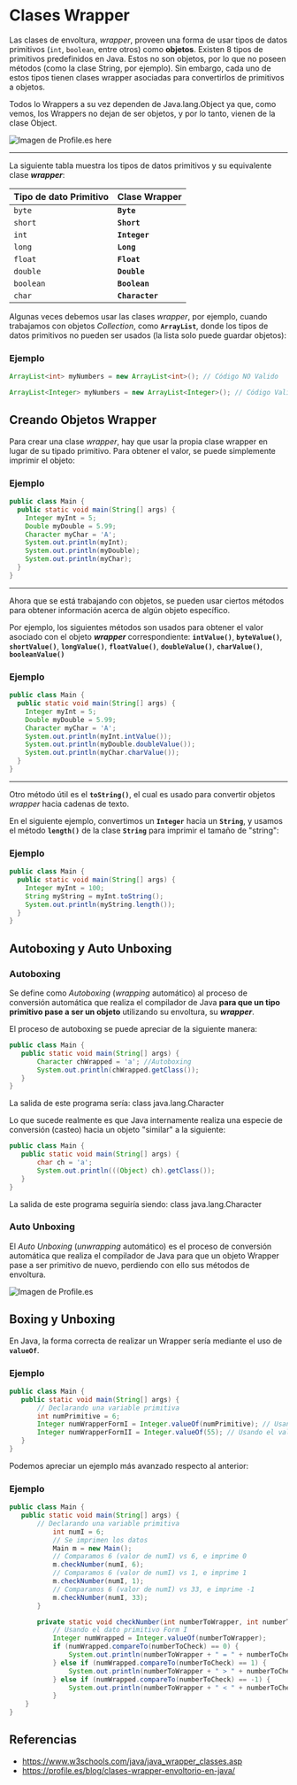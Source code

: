 # Clases Wrapper

Las clases de envoltura, *wrapper*, proveen una forma de usar tipos de datos primitivos (`int`, `boolean`, entre otros) como **objetos**. Existen 8 tipos de primitivos predefinidos en Java. Estos no son objetos, por lo que no poseen métodos (como la clase String, por ejemplo). Sin embargo, cada uno de estos tipos tienen clases wrapper asociadas para convertirlos de primitivos a objetos.

Todos lo Wrappers a su vez dependen de Java.lang.Object ya que, como vemos, los Wrappers no dejan de ser objetos, y por lo tanto, vienen de la clase Object.

![Imagen de Profile.es here](https://profile.es/wp-content/media/image-51.png)
___

La siguiente tabla muestra los tipos de datos primitivos y su equivalente clase ***wrapper***:

| Tipo de dato Primitivo | Clase Wrapper |
|--|--|
| `byte` | **`Byte`**  |
| `short` | **`Short`**  |
| `int` | **`Integer`**  |
| `long` | **`Long`**  |
| `float` | **`Float`**  |
| `double` | **`Double`**  |
| `boolean` | **`Boolean`**  |
| `char` | **`Character`**  |

Algunas veces debemos usar las clases *wrapper*, por ejemplo, cuando trabajamos con objetos *Collection*, como **`ArrayList`**, donde los tipos de datos primitivos no pueden ser usados (la lista solo puede guardar objetos):

### Ejemplo

```java
ArrayList<int> myNumbers = new ArrayList<int>(); // Código NO Valido

```
```java
ArrayList<Integer> myNumbers = new ArrayList<Integer>(); // Código Valido
```
## Creando Objetos Wrapper

Para crear una clase *wrapper*, hay que usar la propia clase wrapper en lugar de su tipado primitivo. Para obtener el valor, se puede simplemente imprimir el objeto:

### Ejemplo

```java
public class Main {
  public static void main(String[] args) {
    Integer myInt = 5;
    Double myDouble = 5.99;
    Character myChar = 'A';
    System.out.println(myInt);
    System.out.println(myDouble);
    System.out.println(myChar);
  }
}
```
___

Ahora que se está trabajando con objetos, se pueden usar ciertos métodos para obtener información acerca de algún objeto específico.

Por ejemplo, los siguientes métodos son usados para obtener el valor asociado con el objeto ***wrapper*** correspondiente: **`intValue()`**, **`byteValue()`**, **`shortValue()`**, **`longValue()`**, **`floatValue()`**, **`doubleValue()`**, **`charValue()`**, **`booleanValue()`**

### Ejemplo

```java
public class Main {
  public static void main(String[] args) {
    Integer myInt = 5;
    Double myDouble = 5.99;
    Character myChar = 'A';
    System.out.println(myInt.intValue());
    System.out.println(myDouble.doubleValue());
    System.out.println(myChar.charValue());
  }
}
```
___

Otro método útil es el **`toString()`**, el cual es usado para convertir objetos *wrapper* hacia cadenas de texto.

En el siguiente ejemplo, convertimos un **`Integer`** hacia un **`String`**, y usamos el método **`length()`** de la clase **`String`** para imprimir el tamaño de "string":

### Ejemplo

```java
public class Main {
  public static void main(String[] args) {
    Integer myInt = 100;
    String myString = myInt.toString();
    System.out.println(myString.length());
  }
}
```

## Autoboxing y Auto Unboxing

### Autoboxing
Se define como *Autoboxing* (*wrapping* automático) al proceso de conversión automática que realiza el compilador de Java **para que un tipo primitivo pase a ser un objeto** utilizando su envoltura, su ***wrapper***.

El proceso de autoboxing se puede apreciar de la siguiente manera:

```java
public class Main {
   public static void main(String[] args) {
       Character chWrapped = 'a'; //Autoboxing
       System.out.println(chWrapped.getClass());
   }
}
```
La salida de este programa sería:
    class java.lang.Character

Lo que sucede realmente es que Java internamente realiza una especie de conversión (casteo) hacia un objeto "similar" a la siguiente:

```java
public class Main {
   public static void main(String[] args) {
       char ch = 'a';
       System.out.println(((Object) ch).getClass());
   }
}
```
La salida de este programa seguiría siendo:
    class java.lang.Character

### Auto Unboxing
El *Auto Unboxing* (*unwrapping* automático) es el proceso de conversión automática que realiza el compilador de Java para que un objeto Wrapper pase a ser primitivo de nuevo, perdiendo con ello sus métodos de envoltura.

![Imagen de Profile.es](https://profile.es/wp-content/media/image-58.png)

## Boxing y Unboxing

En Java, la forma correcta de realizar un Wrapper sería mediante el uso de **`valueOf`**.

### Ejemplo

```java
public class Main {
   public static void main(String[] args) {
       // Declarando una variable primitiva
       int numPrimitive = 6;
       Integer numWrapperFormI = Integer.valueOf(numPrimitive); // Usando el tipado primitivo
       Integer numWrapperFormII = Integer.valueOf(55); // Usando el valor directo
   }
}
```

Podemos apreciar un ejemplo más avanzado respecto al anterior:

### Ejemplo

```java
public class Main {
   public static void main(String[] args) {
       // Declarando una variable primitiva
	       int numI = 6;
	       // Se imprimen los datos
	       Main m = new Main();
	       // Comparamos 6 (valor de numI) vs 6, e imprime 0
	       m.checkNumber(numI, 6);
	       // Comparamos 6 (valor de numI) vs 1, e imprime 1
	       m.checkNumber(numI, 1);
	       // Comparamos 6 (valor de numI) vs 33, e imprime -1
	       m.checkNumber(numI, 33);
	   }

	   private static void checkNumber(int numberToWrapper, int numberToCheck) {
		   // Usando el dato primitivo Form I 
	       Integer numWrapped = Integer.valueOf(numberToWrapper);
	       if (numWrapped.compareTo(numberToCheck) == 0) {
	           System.out.println(numberToWrapper + " = " + numberToCheck + " y el compareTo devolverá " + numWrapped.compareTo(numberToCheck));
	       } else if (numWrapped.compareTo(numberToCheck) == 1) {
	           System.out.println(numberToWrapper + " > " + numberToCheck + " y el compareTo devolverá " + numWrapped.compareTo(numberToCheck));
	       } else if (numWrapped.compareTo(numberToCheck) == -1) {
	           System.out.println(numberToWrapper + " < " + numberToCheck + " y el compareTo devolverá " + numWrapped.compareTo(numberToCheck));
	       }
	}
}
```

## Referencias
- https://www.w3schools.com/java/java_wrapper_classes.asp
- https://profile.es/blog/clases-wrapper-envoltorio-en-java/